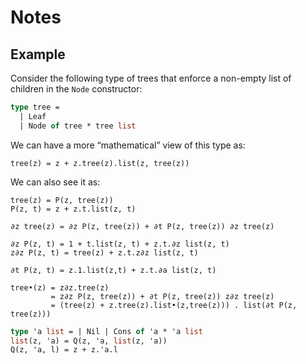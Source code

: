 Notes
=====

Example
-------

Consider the following type of trees that enforce a non-empty list of children in the `Node` constructor:
```ocaml
type tree =
  | Leaf
  | Node of tree * tree list
```

We can have a more “mathematical” view of this type as:
```
tree(z) = z + z.tree(z).list(z, tree(z))
```
We can also see it as:
```
tree(z) = P(z, tree(z))
P(z, t) = z + z.t.list(z, t)
```

```
∂z tree(z) = ∂z P(z, tree(z)) + ∂t P(z, tree(z)) ∂z tree(z)
```

```
∂z P(z, t) = 1 + t.list(z, t) + z.t.∂z list(z, t)
z∂z P(z, t) = tree(z) + z.t.z∂z list(z, t)
```

```
∂t P(z, t) = z.1.list(z,t) + z.t.∂a list(z, t)
```

```
tree•(z) = z∂z.tree(z)
         = z∂z P(z, tree(z)) + ∂t P(z, tree(z)) z∂z tree(z)
         = (tree(z) + z.tree(z).list•(z,tree(z))) . list(∂t P(z, tree(z)))
```










```ocaml
type 'a list = | Nil | Cons of 'a * 'a list
list(z, 'a) = Q(z, 'a, list(z, 'a))
Q(z, 'a, l) = z + z.'a.l
```
